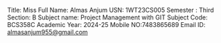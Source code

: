 Title: Miss
Full Name: Almas Anjum
USN: 1WT23CS005
Semester : Third
Section: B
Subject name: Project Management with GIT
Subject Code: BCS358C
Academic Year: 2024-25
Mobile NO:7483865689
Email ID: almasanjum955@gmail.com
